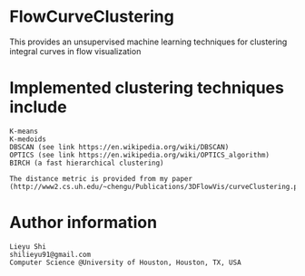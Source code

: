 # FlowCurveClustering
This provides an unsupervised machine learning techniques for clustering integral curves in flow visualization

# Implemented clustering techniques include
	K-means
	K-medoids
	DBSCAN (see link https://en.wikipedia.org/wiki/DBSCAN)
	OPTICS (see link https://en.wikipedia.org/wiki/OPTICS_algorithm)
	BIRCH (a fast hierarchical clustering)

	The distance metric is provided from my paper (http://www2.cs.uh.edu/~chengu/Publications/3DFlowVis/curveClustering.pdf)


# Author information
	Lieyu Shi
	shilieyu91@gmail.com
	Computer Science @University of Houston, Houston, TX, USA
